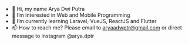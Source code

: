 - 👋 Hi, my name Arya Dwi Putra
- 👀 I’m interested in Web and Mobile Programming
- 🌱 I’m currently learning Laravel, VueJS, ReactJS and Flutter
- 📫 How to reach me? Please email to aryaadwptr@gmail.com or direct message to instagram @arya.dptr

<!---
aryadptr/aryadptr is a ✨ special ✨ repository because its `README.md` (this file) appears on your GitHub profile.
You can click the Preview link to take a look at your changes.
--->
